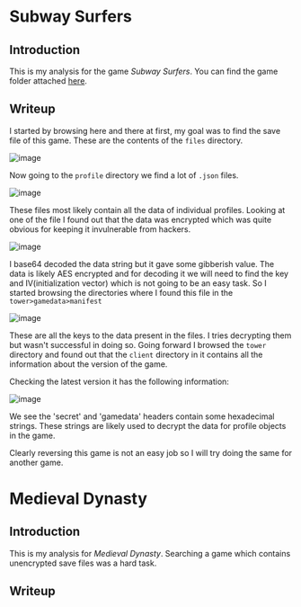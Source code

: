 # Subway Surfers

## Introduction
This is my analysis for the game *Subway Surfers*. You can find the game folder attached [here](com.kiloo.subwaysurf.zip).

## Writeup
I started by browsing here and there at first, my goal was to find the save file of this game. These are the contents of the `files` directory.

![image](https://github.com/AKripper/COPS-CSOC/assets/167231621/060be9c9-b1e0-45ba-8bad-62d91451ec64)

Now going to the `profile` directory we find a lot of `.json` files.

![image](https://github.com/AKripper/COPS-CSOC/assets/167231621/37435a85-2cf5-4c11-8e30-05cf49a5fbf6)

These files most likely contain all the data of individual profiles. Looking at one of the file I found out that the data was encrypted which was quite obvious for keeping it invulnerable from hackers.

![image](https://github.com/AKripper/COPS-CSOC/assets/167231621/b1fa84dc-2833-4ae8-90da-d9f97882e8ae)

I base64 decoded the data string but it gave some gibberish value. The data is likely AES encrypted and for decoding it we will need to find the key and IV(initialization vector) which is not going to be an easy task. So I started browsing the directories where I found this file in the `tower>gamedata>manifest`

![image](https://github.com/AKripper/COPS-CSOC/assets/167231621/49f4d344-3854-4578-951f-fc163d5e1ad6)

These are all the keys to the data present in the files. I tries decrypting them but wasn't successful in doing so. Going forward I browsed the `tower` directory and found out that the `client` directory in it contains all the information about the version of the game.

Checking the latest version it has the following information:

![image](https://github.com/AKripper/COPS-CSOC/assets/167231621/2eb54acc-3313-4e6d-9b17-0ff6decc677d)

We see the 'secret' and 'gamedata' headers contain some hexadecimal strings. These strings are likely used to decrypt the data for profile objects in the game.


Clearly reversing this game is not an easy job so I will try doing the same for another game. 

# Medieval Dynasty

## Introduction
This is my analysis for *Medieval Dynasty*. Searching a game which contains unencrypted save files was a hard task.

## Writeup

